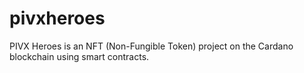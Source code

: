 # pivxheroes
PIVX Heroes is an NFT (Non-Fungible Token) project on the Cardano blockchain using smart contracts.
